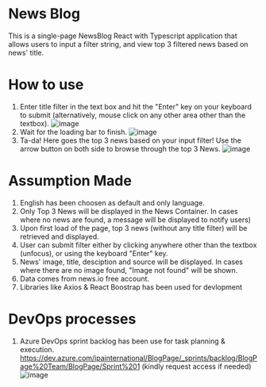 # News Blog
This is a single-page NewsBlog React with Typescript application that allows users to input a filter string, and view top 3 filtered news based on news' title.

# How to use 
1. Enter title filter in the text box and hit the "Enter" key on your keyboard to submit (alternatively, mouse click on any other area other than the textbox).
![image](https://github.com/ryanngchoryee/NewsBlog/assets/43519076/c92d1a35-d81f-421d-9497-663a23351484)
2. Wait for the loading bar to finish.
![image](https://github.com/ryanngchoryee/NewsBlog/assets/43519076/2da4fa6d-4d34-4367-8316-f3cb1f0bb6b1)
3. Ta-da! Here goes the top 3 news based on your input filter! Use the arrow button on both side to browse through the top 3 News.
![image](https://github.com/ryanngchoryee/NewsBlog/assets/43519076/db18c5d3-ad6f-45f0-8ad5-4ca292d72020)

# Assumption Made
1. English has been choosen as default and only language.
2. Only Top 3 News will be displayed in the News Container. In cases where no news are found, a message will be displayed to notify users)
3. Upon first load of the page, top 3 news (without any title filter) will be retrieved and displayed.
4. User can submit filter either by clicking anywhere other than the textbox (unfocus), or using the keyboard "Enter" key.
5. News' image, title, desciption and source will be displayed. In cases where there are no image found, "Image not found" will be shown.
6. Data comes from news.io free account.
7. Libraries like Axios & React Boostrap has been used for devlopment

# DevOps processes
1. Azure DevOps sprint backlog has been use for task planning & execution.
https://dev.azure.com/ipainternational/BlogPage/_sprints/backlog/BlogPage%20Team/BlogPage/Sprint%201
(kindly request access if needed)
![image](https://github.com/ryanngchoryee/NewsBlog/assets/43519076/87c63e18-6fda-47a8-b850-2b4178329fdc)

